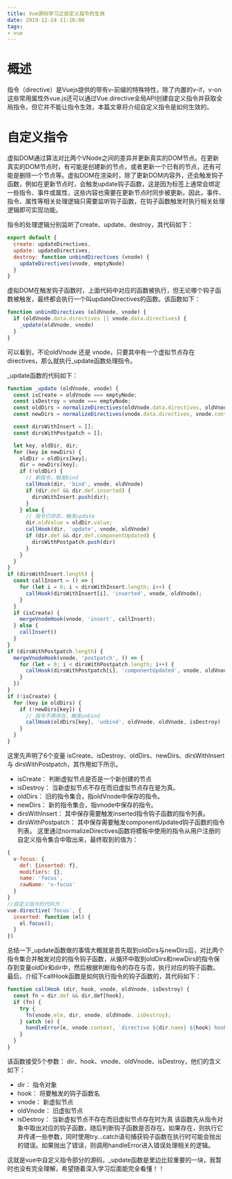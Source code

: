 ```yaml
---
title: Vue源码学习之自定义指令的生效
date: 2019-12-24 11:16:00
tags:
- vue
---
```


# 概述

指令（directive）是Vuejs提供的带有v-前缀的特殊特性，除了内置的v-if，v-on这些常用属性外vue.js还可以通过Vue.directive全局API创建自定义指令并获取全局指令，但它并不能让指令生效，本篇文章将介绍自定义指令是如何生效的。

<!-- more -->

# 自定义指令

虚拟DOM通过算法对比两个VNode之间的差异并更新真实的DOM节点。在更新真实的DOM节点时，有可能是创建新的节点，或者更新一个已有的节点，还有可能是删除一个节点等。虚拟DOM在渲染时，除了更新DOM内容外，还会触发钩子函数，例如在更新节点时，会触发update钩子函数，这是因为标签上通常会绑定一些指令、事件或属性，这些内容也需要在更新节点时同步被更新。因此，事件、指令、属性等相关处理逻辑只需要监听钩子函数，在钩子函数触发时执行相关处理逻辑即可实现功能。


指令的处理逻辑分别监听了create、update、destroy，其代码如下：
```javascript
export default {
  create: updateDirectives,
  update: updateDirectives,
  destroy: function unbindDirectives (vnode) {
    updateDirectives(vnode, emptyNode)
  }
}
```
虚拟DOM在触发钩子函数时，上面代码中对应的函数被执行，但无论哪个钩子函数被触发，最终都会执行一个叫updateDirectives的函数。该函数如下：
```javascript
function unbindDirectives (oldVnode, vnode) {
  if (oldVnode.data.directives || vnode.data.directives) {
    _update(oldVnode, vnode)
  }
}
```
可以看到，不论oldVnode 还是 vnode，只要其中有一个虚拟节点存在directives，那么就执行_update函数处理指令。

_update函数的代码如下：
```javascript
function _update (oldVnode, vnode) {
  const isCreate = oldVnode === emptyNode;
  const isDestroy = vnode === emptyNode;
  const oldDirs = normalizeDirectives(oldVnode.data.directives, oldVnode.context);
  const newDirs = normalizeDirectives(vnode.data.directives, vnode.context);

  const dirsWithInsert = [];
  const dirsWithPostpatch = [];

  let key, oldDir, dir;
  for (key in newDirs) {
    oldDir = oldDirs[key];
    dir = newDirs[key];
    if (!oldDir) {
      // 新指令，触发bind
      callHook(dir, 'bind', vnode, oldVnode)
      if (dir.def && dir.def.inserted) {
        dirsWithInsert.push(dir);
      }
    } else {
      // 指令已存在，触发update
      dir.oldValue = oldDir.value;
      callHook(dir, 'update', vnode, oldVnode)
      if (dir.def && dir.def.componentUpdated) {
        dirsWithPostpatch.push(dir)
      }
    }
  }
}
if (dirsWithInsert.length) {
  const callInsert = () => {
    for (let i = 0; i < dirsWithInsert.length; i++) {
      callHook(dirsWithInsert[i], 'inserted', vnode, oldVnode);
    }
  }
  if (isCreate) {
    mergeVnodeHook(vnode, 'insert', callInsert);
  } else {
    callInsert()
  }
}
if (dirsWithPostpatch.length) {
  mergeVnodeHook(vnode, 'postpatch', () => {
    for (let = 0; i < dirsWithPostpatch.length; i++) {
      callHook(dirsWithPostpatch[i], 'componentUpdated', vnode, oldVnode);
    }
  })
}
if (!isCreate) {
  for (key in oldDirs) {
    if (!newDirs[key]) {
      // 指令不再存在，触发unbind
      callHook(oldDirs[key], 'unbind', oldVnode, oldVnode, isDestroy)
    }
  }
}
```
这里先声明了6个变量 isCreate、isDestroy、oldDirs、newDirs、dirsWithInsert 与 dirsWithPostpatch，其作用如下所示。
+ isCreate： 判断虚拟节点是否是一个新创建的节点
+ isDestroy： 当新虚拟节点不存在而旧虚拟节点存在是为真。
+ oldDirs： 旧的指令集合，指oldVnode中保存的指令。
+ newDirs： 新的指令集合，指vnode中保存的指令。
+ dirsWithInsert： 其中保存需要触发inserted指令钩子函数的指令列表。
+ dirsWithPostpatch： 其中保存需要触发componentUpdated钩子函数的指令列表。
这里通过normalizeDirectives函数将模板中使用的指令从用户注册的自定义指令集合中取出来，最终取到的值为：
```javascript
{
  v-focus: {
    def: {inserted: f},
    modifiers: {},
    name: 'focus',
    rawName: 'v-focus'
  }
}
//自定义指令的代码为：
vue.directive('focus', {
  inserted: function (el) {
    el.focus();
  }
})
```
总结一下_update函数做的事情大概就是首先取到oldDirs与newDirs后，对比两个指令集合并触发对应的指令钩子函数，从循环中取到oldDirs和newDirs的指令保存到变量oldDir和dir中，然后根据判断指令的存在与否，执行对应的钩子函数。
最后，介绍下callHook函数是如何执行指令的钩子函数的，其代码如下：
```javascript
function callHook (dir, hook, vnode, oldVnode, isDestroy) {
  const fn = dir.def && dir,def[hook];
  if (fn) {
    try {
      fn(vnode.elm, dir, vnode, oldVnode. isDestroy);
    } catch (e) {
      handleError(e, vnode.context, `directive ${dir.name} ${hook} hook`)
    }
  }
}
```
该函数接受5个参数： dir、hook、vnode、oldVnode、isDestroy，他们的含义如下：
+ dir： 指令对象
+ hook： 将要触发的钩子函数名
+ vnode： 新虚拟节点
+ oldVnode： 旧虚拟节点
+ isDestroy： 当新虚拟节点不存在而旧虚拟节点存在时为真
该函数先从指令对象中取出对应的钩子函数，随后判断钩子函数是否存在。如果存在，则执行它并传递一些参数，同时使用try...catch语句捕获钩子函数在执行时可能会抛出的错误。如果抛出了错误，则调用handleError进入错误处理相关的逻辑。

这就是vue中自定义指令部分的源码，_update函数是里边比较重要的一块，我暂时也没有完全理解，希望随着深入学习后面能完全看懂！！
